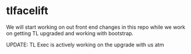 tlfacelift
==========

We will start working on out front end changes in this repo while we work on
getting TL upgraded and working with bootstrap.

UPDATE: TL Exec is actively working on the upgrade with us atm
